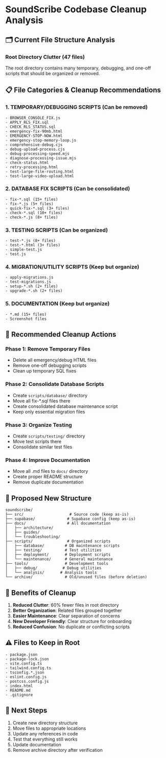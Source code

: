 # SoundScribe Codebase Cleanup Analysis

## 🗂️ Current File Structure Analysis

### Root Directory Clutter (47 files)
The root directory contains many temporary, debugging, and one-off scripts that should be organized or removed.

## 📋 File Categories & Cleanup Recommendations

### 1. **TEMPORARY/DEBUGGING SCRIPTS** (Can be removed)
```
- BROWSER_CONSOLE_FIX.js
- APPLY_RLS_FIX.sql
- CHECK_RLS_STATUS.sql
- emergency-fix-90mb.html
- EMERGENCY-STOP-NOW.html
- emergency-stop-memory-loop.js
- comprehensive-debug.cjs
- debug-upload-process.cjs
- debug-processing-speed.mjs
- diagnose-processing-issue.mjs
- check-status.html
- retry-processing.html
- test-large-file-routing.html
- test-large-video-upload.html
```

### 2. **DATABASE FIX SCRIPTS** (Can be consolidated)
```
- fix-*.sql (15+ files)
- fix-*.js (5+ files)
- quick-fix-*.sql (3+ files)
- check-*.sql (10+ files)
- check-*.js (8+ files)
```

### 3. **TESTING SCRIPTS** (Can be organized)
```
- test-*.js (8+ files)
- test-*.html (3+ files)
- simple-test.js
- test.js
```

### 4. **MIGRATION/UTILITY SCRIPTS** (Keep but organize)
```
- apply-migrations.js
- test-migrations.js
- setup-*.sh (2+ files)
- upgrade-*.sh (2+ files)
```

### 5. **DOCUMENTATION** (Keep but organize)
```
- *.md (15+ files)
- Screenshot files
```

## 🎯 Recommended Cleanup Actions

### Phase 1: Remove Temporary Files
- Delete all emergency/debug HTML files
- Remove one-off debugging scripts
- Clean up temporary SQL fixes

### Phase 2: Consolidate Database Scripts
- Create `scripts/database/` directory
- Move all fix-*.sql files there
- Create consolidated database maintenance script
- Keep only essential migration files

### Phase 3: Organize Testing
- Create `scripts/testing/` directory
- Move test scripts there
- Consolidate similar test files

### Phase 4: Improve Documentation
- Move all .md files to `docs/` directory
- Create proper README structure
- Remove duplicate documentation

## 📁 Proposed New Structure

```
soundscribe/
├── src/                    # Source code (keep as-is)
├── supabase/              # Supabase config (keep as-is)
├── docs/                  # All documentation
│   ├── architecture/
│   ├── guides/
│   └── troubleshooting/
├── scripts/               # Organized scripts
│   ├── database/         # DB maintenance scripts
│   ├── testing/          # Test utilities
│   ├── deployment/       # Deployment scripts
│   └── maintenance/      # General maintenance
├── tools/                # Development tools
│   ├── debug/           # Debug utilities
│   └── analysis/       # Analysis tools
└── archive/              # Old/unused files (before deletion)
```

## 🚀 Benefits of Cleanup

1. **Reduced Clutter**: 60% fewer files in root directory
2. **Better Organization**: Related files grouped together
3. **Easier Maintenance**: Clear separation of concerns
4. **New Developer Friendly**: Clear structure for onboarding
5. **Reduced Confusion**: No duplicate or conflicting scripts

## ⚠️ Files to Keep in Root

```
- package.json
- package-lock.json
- vite.config.ts
- tailwind.config.ts
- tsconfig.*.json
- eslint.config.js
- postcss.config.js
- index.html
- README.md
- .gitignore
```

## 🔄 Next Steps

1. Create new directory structure
2. Move files to appropriate locations
3. Update any references in code
4. Test that everything still works
5. Update documentation
6. Remove archive directory after verification
